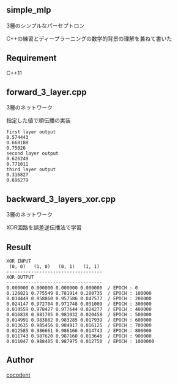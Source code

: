 ## simple_mlp

3層のシンプルなパーセプトロン

C++の練習とディープラーニングの数学的背景の理解を兼ねて書いた

## Requirement

C++11

## forward_3_layer.cpp

3層のネットワーク

指定した値で順伝播の実装

    first layer output
    0.574443
    0.668188
    0.75026
    second layer output
    0.626249
    0.771011
    third layer output
    0.316827
    0.696279


 
## backward_3_layers_xor.cpp

3層のネットワーク

XOR回路を誤差逆伝播法で学習

## Result

    XOR INPUT
     (0, 0)   (1, 0)   (0, 1)   (1, 1)
    -----------------------------------
    XOR OUTPUT
    -----------------------------------
    0.000000 0.000000 0.000000 0.000000  / EPOCH : 0
    0.126821 0.775549 0.781914 0.280735  / EPOCH : 100000
    0.034449 0.958860 0.957586 0.047577  / EPOCH : 200000
    0.024147 0.972704 0.971748 0.031009  / EPOCH : 300000
    0.019559 0.978427 0.977644 0.024277  / EPOCH : 400000
    0.016838 0.981705 0.981032 0.020458  / EPOCH : 500000
    0.014991 0.983882 0.983285 0.017939  / EPOCH : 600000
    0.013635 0.985456 0.984917 0.016125  / EPOCH : 700000
    0.012585 0.986661 0.986166 0.014743  / EPOCH : 800000
    0.011743 0.987620 0.987160 0.013646  / EPOCH : 900000
    0.011047 0.988405 0.987975 0.012750  / EPOCH : 1000000




## Author

[cocodent](https://github.com/cocodent)
